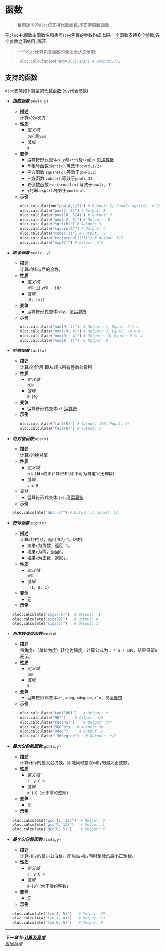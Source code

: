 # 函数  

> 目前版本的`oloc`仅支持代数函数,不支持超越函数  

在`oloc`中,函数由函数名和括号`()`内包裹的参数构成.如果一个函数支持多个参数,各个参数之间使用`,`隔开.  

> 一个`oloc`计算包含函数的合法表达式示例:  
>   ```python
>    oloc.calculation("pow(2,3)+1/2") # Output:17/2
>   ```

## 支持的函数  

`oloc`支持如下类型的代数函数:(`x`,`y`代表参数)  

- ***指数函数***:`pow(x,y)`  
  - **描述**  
  计算`x`的`y`次方  
  - **性质**  
    - *定义域*  
    `x∈ℝ`,且`y∈ℝ`  
    - *值域*  
    `R`  
  - **变体**  
    - 运算符形式变体:`x^y`和`x**y`及`√x`或`┌x`,见[运算符](运算符.md)  
    - 开根号函数:`sqrt(x)`.等效于`pow(x,1/2)`  
    - 平方函数:`square(x)`.等效于`pow(x,2)`  
    - 三方函数:`cube(x)`.等效于`pow(x,3)`  
    - 取倒数函数:`reciprocal(x)`.等效于`pow(x,-1)`  
    - e的幂:`exp(x)`.等效于`pow(e,x)`.
  - **示例**  
    ```python
    oloc.calculation("pow(4,1/2)") # Output: 2; Equal: sqrt(4), x^1/2, x**1/2
    oloc.calculate("pow(2, 3)") # Output: 8
    oloc.calculate("pow(16, 1/4)") # Output: 2
    oloc.calculate("pow(-2, 3)") # Output: -8
    oloc.calculate("sqrt(9)") # Output: 3
    oloc.calculate("square(2)") # Output: 4
    oloc.calculate("cube(-3)") # Output: -9
    oloc.calculate("reciprocal(2/3)") # Output: 3/2
    oloc.calculate("exp(2)") # Output: e^2  
    ```
- ***取余函数***:`mod(x, y)`  
  - **描述**  
    计算`x`除以`y`后的余数。  
  - **性质**  
    - *定义域*  
      `x∈ℝ`, 且 `y∈ℝ - {0}`  
    - *值域*  
      `[0, |y|)`  
  - **变体**  
    - 运算符形式变体:`x%y`，见[运算符](运算符.md)  
  - **示例**  
    ```python
    oloc.calculate("mod(9, 4)")  # Output: 1; Equal: 9 % 4
    oloc.calculate("mod(-9, 4)") # Output: 3; Equal: -9 % 4
    oloc.calculate("mod(9, -4)") # Output: -3; Equal: 9 % -4
    oloc.calculate("mod(0, 7)")  # Output: 0
    ```

- ***阶乘函数***:`fact(x)`  
  - **描述**  
  计算`x`的阶层,即从`1`到`x`所有整数的乘积  
  - **性质**  
    - *定义域*  
    `x∈ℕ`  
    - *值域*  
    `R-{0}`
  - **变体**  
    - 运算符形式变体:`x!`.[运算符](运算符.md)  
  - **示例**  
    ```python
    oloc.calculate("fact(5)") # Output: 120; Equal: 5!
    oloc.calculate("fact(0)") # Output: 1
    ```

- ***绝对值函数***:`abs(x)`  
  - **描述**  
  计算`x`的绝对值  
  - **性质**
    - *定义域*  
    `x∈ℝ` (且`x`的正负性已知,即不可为自定义无理数)  
    - *值域*  
    `x ≥ 0`  
  - *变体*  
    - 运算符形式变体:`|x|`.见[运算符](运算符.md)  
  - **示例**  
  ```python
  oloc.calculate("abs(-3)") # Output: 3; Equal: |3|
  ```
  
- ***符号函数***:`sign(x)`  
  - **描述**  
  计算`x`的符号，返回值为-1、0或1。  
    - 如果`x`为负数，返回`-1`。  
    - 如果`x`为零，返回`0`。  
    - 如果`x`为正数，返回`1`。  
  - **性质**  
    - *定义域*  
    `x∈ℝ`  
    - *值域*  
    `{-1, 0, 1}`  
  - **变体**  
    - 无  
  - **示例**  
  ```python
  oloc.calculate("sign(-5)")  # Output: -1
  oloc.calculate("sign(0)")   # Output: 0
  oloc.calculate("sign(5)")   # Output: 1
  ```

- ***角度转弧度函数***:`rad(x)`  
  - **描述**  
    将角度`x`（单位为度）转化为弧度，计算公式为 `x * π / 180`，结果保留`π`表示。  
  - **性质**  
    - *定义域*  
      `x∈ℝ`  
    - *值域*  
      `R`  
  - **变体**  
    - 运算符形式变体:`x°`, `xdeg`, `xdegree`, `x^o`，见[运算符](运算符.md)  
  - **示例**  
    ```python
    oloc.calculate("rad(180)")   # Output: π
    oloc.calculate("90°")    # Output: π/2
    oloc.calculate("rad(45)")    # Output: π/4
    oloc.calculate("360^o")   # Output: 2π
    oloc.calculate("0deg")     # Output: 0
    oloc.calculate("-90degree")   # Output: -π/2
    ```
  
- ***最大公约数函数***:`gcd(x,y)`  
  - **描述**  
  计算`x`和`y`的最大公约数，即能同时整除`x`和`y`的最大正整数。  
  - **性质**  
    - *定义域*  
    `x, y ∈ ℕ`  
    - *值域*  
    `R-{0}` (大于零的整数)  
  - **变体**  
    - 无  
  - **示例**  
  ```python
  oloc.calculate("gcd(12, 18)")  # Output: 6
  oloc.calculate("gcd(7, 13)")   # Output: 1
  oloc.calculate("gcd(0, 5)")    # Output: 5
  ```

- ***最小公倍数函数***:`lcm(x,y)`  
  - **描述**  
  计算`x`和`y`的最小公倍数，即能被`x`和`y`同时整除的最小正整数。  
  - **性质**  
    - *定义域*  
    `x, y ∈ ℕ`  
    - *值域*  
    `R-{0}` (大于零的整数)  
  - **变体**  
    - 无  
  - **示例**  
  ```python
  oloc.calculate("lcm(4, 5)")   # Output: 20
  oloc.calculate("lcm(7, 9)")   # Output: 63
  oloc.calculate("lcm(0, 5)")   # Output: 0
  ```

---  
***下一章节:[计算及异常](计算及异常.md)***  
*[返回目录](使用教程目录.md)*  